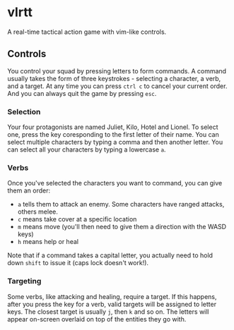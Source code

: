 # vlrtt

A real-time tactical action game with vim-like controls.

## Controls

You control your squad by pressing letters to form commands.
A command usually takes the form of three keystrokes - selecting a character, a verb, and a target.
At any time you can press `ctrl c` to cancel your current order.
And you can always quit the game by pressing `esc`.

### Selection

Your four protagonists are named Juliet, Kilo, Hotel and Lionel.
To select one, press the key coresponding to the first letter of their name.
You can select multiple characters by typing a comma and then another letter.
You can select all your characters by typing a lowercase `a`.

### Verbs

Once you've selected the characters you want to command, you can give them an order:

 * `a` tells them to attack an enemy. Some characters have ranged attacks, others melee.
 * `c` means take cover at a specific location
 * `m` means move (you'll then need to give them a direction with the WASD keys)
 * `h` means help or heal

Note that if a command takes a capital letter, you actually need to hold down `shift` to issue it (caps lock doesn't work!).

### Targeting

Some verbs, like attacking and healing, require a target.
If this happens, after you press the key for a verb, valid targets will be assigned to letter keys.
The closest target is usually `j`, then `k` and so on.
The letters will appear on-screen overlaid on top of the entities they go with.

